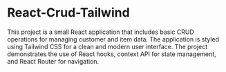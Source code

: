 # React-Crud-Tailwind
This project is a small React application that includes basic CRUD operations for managing customer and item data. The application is styled using Tailwind CSS for a clean and modern user interface. The project demonstrates the use of React hooks, context API for state management, and React Router for navigation.
